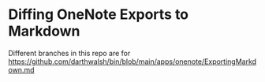 # Diffing OneNote Exports to Markdown

Different branches in this repo are for https://github.com/darthwalsh/bin/blob/main/apps/onenote/ExportingMarkdown.md
